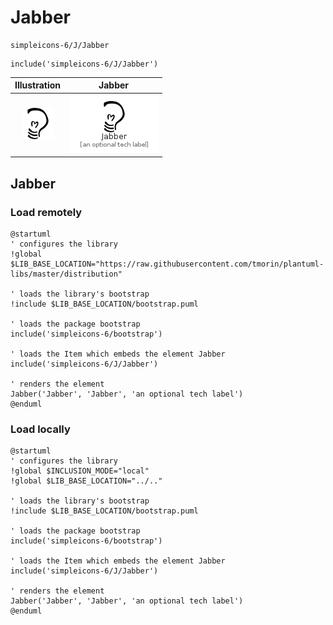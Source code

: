 # Jabber


```text
simpleicons-6/J/Jabber
```

```text
include('simpleicons-6/J/Jabber')
```



| Illustration | Jabber |
| :---: | :---: |
| ![illustration for Illustration](../../simpleicons-6/J/Jabber.png) | ![illustration for Jabber](../../simpleicons-6/J/Jabber.Local.png) |




## Jabber

### Load remotely
```plantuml
@startuml
' configures the library
!global $LIB_BASE_LOCATION="https://raw.githubusercontent.com/tmorin/plantuml-libs/master/distribution"

' loads the library's bootstrap
!include $LIB_BASE_LOCATION/bootstrap.puml

' loads the package bootstrap
include('simpleicons-6/bootstrap')

' loads the Item which embeds the element Jabber
include('simpleicons-6/J/Jabber')

' renders the element
Jabber('Jabber', 'Jabber', 'an optional tech label')
@enduml
```

### Load locally
```plantuml
@startuml
' configures the library
!global $INCLUSION_MODE="local"
!global $LIB_BASE_LOCATION="../.."

' loads the library's bootstrap
!include $LIB_BASE_LOCATION/bootstrap.puml

' loads the package bootstrap
include('simpleicons-6/bootstrap')

' loads the Item which embeds the element Jabber
include('simpleicons-6/J/Jabber')

' renders the element
Jabber('Jabber', 'Jabber', 'an optional tech label')
@enduml
```

